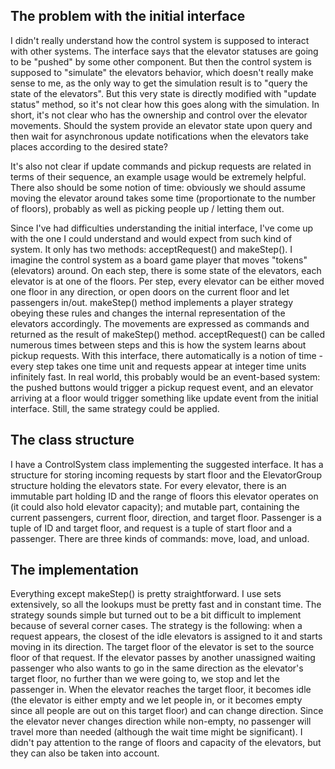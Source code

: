 The problem with the initial interface
--------------------------------------
I didn't really understand how the control system is supposed to interact with other systems. The interface says that the elevator statuses are going to be "pushed" by some other component. But then the control system is supposed to "simulate" the elevators behavior, which doesn't really make sense to me, as the only way to get the simulation result is to "query the state of the elevators". But this very state is directly modified with "update status" method, so it's not clear how this goes along with the simulation. In short, it's not clear who has the ownership and control over the elevator movements. Should the system provide an elevator state upon query and then wait for asynchronous update notifications when the elevators take places according to the desired state?

It's also not clear if update commands and pickup requests are related in terms of their sequence, an example usage would be extremely helpful. There also should be some notion of time: obviously we should assume moving the elevator around takes some time (proportionate to the number of floors), probably as well as picking people up / letting them out.

Since I've had difficulties understanding the initial interface, I've come up with the one I could understand and would expect from such kind of system. It only has two methods: acceptRequest() and makeStep(). I imagine the control system as a board game player that moves "tokens" (elevators) around. On each step, there is some state of the elevators, each elevator is at one of the floors. Per step, every elevator can be either moved one floor in any direction, or open doors on the current floor and let passengers in/out. makeStep() method implements a player strategy obeying these rules and changes the internal representation of the elevators accordingly. The movements are expressed as commands and returned as the result of makeStep() method. acceptRequest() can be called numerous times between steps and this is how the system learns about pickup requests. With this interface, there automatically is a notion of time - every step takes one time unit and requests appear at integer time units infinitely fast. In real world, this probably would be an event-based system: the pushed buttons would trigger a pickup request event, and an elevator arriving at a floor would trigger something like update event from the initial interface. Still, the same strategy could be applied.

The class structure
-------------------
I have a ControlSystem class implementing the suggested interface. It has a structure for storing incoming requests by start floor and the ElevatorGroup structure holding the elevators state. For every elevator, there is an immutable part holding ID and the range of floors this elevator operates on (it could also hold elevator capacity); and mutable part, containing the current passengers, current floor, direction, and target floor. Passenger is a tuple of ID and target floor, and request is a tuple of start floor and a passenger. There are three kinds of commands: move, load, and unload.

The implementation
------------------
Everything except makeStep() is pretty straightforward. I use sets extensively, so all the lookups must be pretty fast and in constant time. 
The strategy sounds simple but turned out to be a bit difficult to implement because of several corner cases. The strategy is the following: when a request appears, the closest of the idle elevators is assigned to it and starts moving in its direction. The target floor of the elevator is set to the source floor of that request. If the elevator passes by another unassigned waiting passenger who also wants to go in the same direction as the elevator's target floor, no further than we were going to, we stop and let the passenger in. When the elevator reaches the target floor, it becomes idle (the elevator is either empty and we let people in, or it becomes empty since all people are out on this target floor) and can change direction. Since the elevator never changes direction while non-empty, no passenger will travel more than needed (although the wait time might be significant).
I didn't pay attention to the range of floors and capacity of the elevators, but they can also be taken into account.